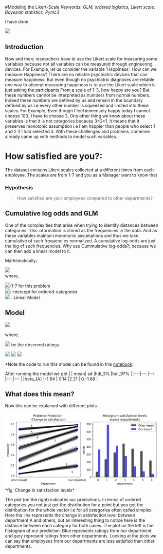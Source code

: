 #Modeling the Likert-Scale
*Keywords: GLM, ordered logistics, Likert scale, Bayesian statistics, Pymc3*

i have done

<img src ="https://render.githubusercontent.com/render/math?math=\alpha \sim Norm()"></br>
## Introduction
Now and then; researchers have to use the Likert scale for measuring some variables because not all variables can be measured through engineering devices. For Example, let us consider the variable 'Happiness'. How can we measure Happiness? There are no reliable psychiatric devices that can measure happiness. But even though no psychiatric diagnoses are reliable one way to attempt measuring happiness is to use the Likert scale which is just asking the participants From a scale of 1-3, how happy are you? But these numbers cannot be interpreted as numbers from normal numbers. Indeed these numbers are defined by us and remain in the boundary defined by us i.e every other number is squeezed and limited into these scales. For Example, Even though I feel immensely happy today I cannot choose 100; I have to choose 3. 
One other thing we know about these variables is that it is not categories because 3>2>1. It means that it preserves monotonic assumption i.e I am happier than people who select 1 and 2 if I had selected 3. With these challenges and problems, someone already came up with methods to model such variables.

# How satisfied are you?:
The dataset contains Likert scales collected at a different times from each employee. The scales are from 1-7 and you as a Manager want to know that
### Hypothesis
>How satisfied are your employees compared to other departments?

## Cumulative log odds and GLM
One of the complexities that arise when trying to identify distances between categories. This information is stored as the frequencies in the data. And as these variables maintain monotonic assumptions and thus we take cumulative of such frequencies normalized. A cumulative log-odds are just the log of such frequencies. Why use Cummulative log-odds?; because we can then add a linear model to it.

Mathematically;

<img src ="https://render.githubusercontent.com/render/math?math=\log(\frac{Pr(y_{i}<k)}{1-Pr(y_{i}<k})=\alpha_{k}-\phi_{i}"><br>
where,

<img src ="https://render.githubusercontent.com/render/math?math=k">:1-7 for this problem<br>
<img src ="https://render.githubusercontent.com/render/math?math=\alpha">: intercept for ordered-categories<br>
<img src ="https://render.githubusercontent.com/render/math?math=\phi">  : Linear Model

## Model

<img src ="https://render.githubusercontent.com/render/math?math=R_{i} \sim ordered-logit(\phi_{i},k)">


where,

<img src ="https://render.githubusercontent.com/render/math?math=R_{i}"> be the observed ratings

<img src ="https://render.githubusercontent.com/render/math?math=\phi_{i}=\beta_{A} * Department_{A}">

<img src ="https://render.githubusercontent.com/render/math?math=\beta_{A}=Normal(0,1)">


<img src ="https://render.githubusercontent.com/render/math?math=k\sim Normal(0,1.5)">


*Note the code to run this model can be found in this [notebook](https://github.com/roesta07/Modeling-Likert-Scale/blob/main/Likert_scale_notebook.ipynb).

After running the model we get
|  | mean|   sd  |hdi_3%     |hdi_97% |
|--:|--: |--:	 |--:        |--:     |
|beta_{A}   |-1.94    | 0.14   |2.21      | 0.-1.68  |

## What does this mean?
Now this can be explained with different plots.
<div><img src="fig//result.png" width="820"  class="inline"> </div>
*fig: Change in satisfaction levels*


The plot (on the right) indicates our predictions. In terms of ordered categories you not just get the distribution for a point but you get the distribution for the whole vector i.e for all categories often called simplex. Here the line represents the change in satisfaction level between department A and others, but an interesting thing to notice here is the distance between each category for both cases. The plot on the left is the histogram of our prediction. Blue represents ratings from our department and gary represent ratings from other departments. Looking at the plots we can say that employees from our departments are less satisfied than other departments.
